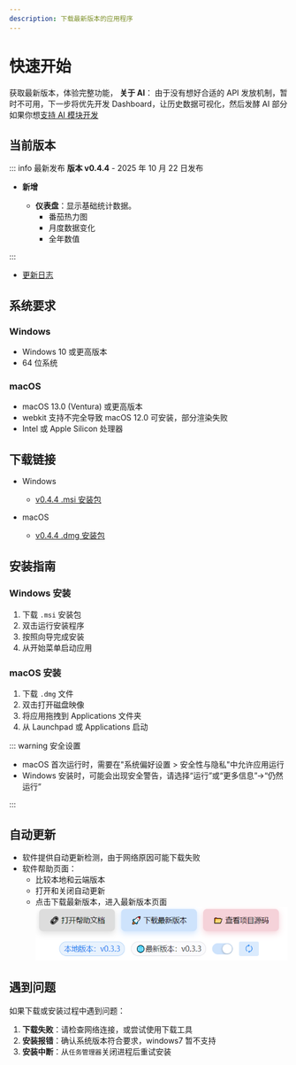 ```yaml
---
description: 下载最新版本的应用程序
---
```


# 快速开始

获取最新版本，体验完整功能，
**关于 AI**： 由于没有想好合适的 API 发放机制，暂时不可用，下一步将优先开发 Dashboard，让历史数据可视化，然后发酵 AI 部分
如果你想[支持 AI 模块开发](https://docs.qq.com/form/page/DZWtGeVpKUkNuQnVL)

## 当前版本

::: info 最新发布
**版本 v0.4.4** - 2025 年 10 月 22 日发布

- **新增**

  - **仪表盘**：显示基础统计数据。
    - 番茄热力图
    - 月度数据变化
    - 全年数值

:::

- [更新日志](dev-log/CHANGELOG.md)

## 系统要求

### Windows

- Windows 10 或更高版本
- 64 位系统

### macOS

- macOS 13.0 (Ventura) 或更高版本
- webkit 支持不完全导致 macOS 12.0 可安装，部分渲染失败
- Intel 或 Apple Silicon 处理器

## 下载链接

- Windows

  - [v0.4.4 .msi 安装包](https://github.com/Xeonilian/pomotention/releases/download/v0.4.4/pomotention_0.4.4_x64_en-US.msi)

- macOS
  - [v0.4.4 .dmg 安装包](https://github.com/Xeonilian/pomotention/releases/download/v0.4.4/pomotention_0.4.4_x64.dmg)

## 安装指南

### Windows 安装

1. 下载 `.msi` 安装包
2. 双击运行安装程序
3. 按照向导完成安装
4. 从开始菜单启动应用

### macOS 安装

1. 下载 `.dmg` 文件
2. 双击打开磁盘映像
3. 将应用拖拽到 Applications 文件夹
4. 从 Launchpad 或 Applications 启动

::: warning 安全设置

- macOS 首次运行时，需要在"系统偏好设置 > 安全性与隐私"中允许应用运行
- Windows 安装时，可能会出现安全警告，请选择“运行”或“更多信息”->“仍然运行”

:::

## 自动更新

- 软件提供自动更新检测，由于网络原因可能下载失败
- 软件帮助页面：
  - 比较本地和云端版本
  - 打开和关闭自动更新
  - 点击下载最新版本，进入最新版本页面
    ![更新页](public/update-page.png)

## 遇到问题

如果下载或安装过程中遇到问题：

1. **下载失败**：请检查网络连接，或尝试使用下载工具
2. **安装报错**：确认系统版本符合要求，windows7 暂不支持
3. **安装中断**：从`任务管理器`关闭进程后重试安装
